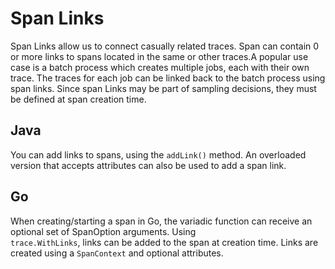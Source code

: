 # Span Links

Span Links allow us to connect casually related traces. Span can contain 0 or more links to spans located in the same or 
other traces.A popular use case is a batch process which creates multiple jobs, each with their own trace. The traces for 
each job can be linked back to the batch process using span links. Since span Links may be part of sampling decisions, 
they must be defined at span creation time.

## Java

You can add links to spans, using the `addLink()` method. An overloaded version that accepts attributes can also be 
used to add a span link.

## Go

When creating/starting a span in Go, the variadic function can receive an optional set of SpanOption arguments. Using  
`trace.WithLinks`, links can be added to the span at creation time. Links are created using a `SpanContext` and optional
attributes.
